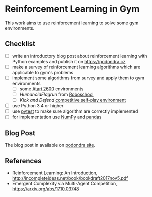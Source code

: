 # Reinforcement Learning in Gym

This work aims to use reinforcement learning to solve some [gym][1]
environments.

[1]: https://github.com/openai/gym (gym GitHub repository)

## Checklist

- [ ] write an introductory blog post about reinforcement learning
      with Python examples and publish it on https://podondra.cz
- [ ] make a survey of reinforcement learning algorithms
      which are applicable to gym's problems
- [ ] implement some algorithms from survey and apply them to gym environments
    - [ ] some [Atari 2600][7] environments
    - [ ] *HumanoidFlagrun* from [Roboschool][2]
    - [ ] *Kick and Defend* [competitive self-play environment][3]
- [ ] use Python 3.4 or higher
- [ ] use [pytest][4] to make sure algorithm are correctly implemented
- [ ] for implementation use [NumPy][5] and [pandas][6]

[2]: https://blog.openai.com/roboschool/ (Roboschool OpenAI Blog)
[3]: https://github.com/openai/multiagent-competition
     (Competitive Multi-Agent Environments)
[4]: https://docs.pytest.org/en/latest/ (pytest Documentation)
[5]: http://www.numpy.org/ (NumPy Documentation)
[6]: https://pandas.pydata.org/ (Python Data Analysis Library)
[7]: https://en.wikipedia.org/wiki/Atari_2600 (Atari 2600 Wikipedia)

## Blog Post

The blog post in available on [podondra site][8].

[8]: https://podondra.cz/introduction-to-reinforcement-learning.html
     (Introduction to Reinforcement Learning Blog Post)

## References

- Reinforcement Learning: An Introduction,
  http://incompleteideas.net/book/bookdraft2017nov5.pdf
- Emergent Complexity via Multi-Agent Competition,
  https://arxiv.org/abs/1710.03748
